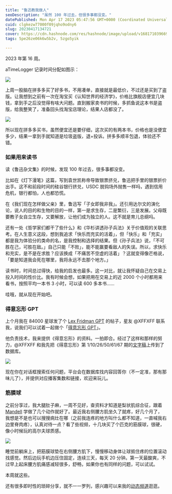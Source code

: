 ```yaml
---
title: "鲁迅教我做人"
seoDescription: "虽然 100 年过去，但很多事都没变。"
datePublished: Mon Apr 17 2023 05:47:56 GMT+0000 (Coordinated Universal Time)
cuid: clgkezw77000f09jqho9odny6
slug: 20230417134721
cover: https://cdn.hashnode.com/res/hashnode/image/upload/v1681710396692/35da97c0-594d-4513-ac74-0a94ae827dc5.jpeg
tags: 5pe26ze06k6w5b2v, 5zgo5yik

---
```


2023 年第 16 周。

aTimeLogger 记录时间分配如图示：

![](https://cdn.hashnode.com/res/hashnode/image/upload/v1681710277421/be39fdf7-cde9-4d3b-b730-85d416220199.jpeg)

上周一股脑在拼多多买了好多书，不用凑单，直接就是最低价，不过还是买到了盗版。让我想到之前有一次在淘宝买《认知世界的经济学》，价格比旗舰店便宜几块钱，拿到手之后没觉得有啥大问题。直到搬家卖书的时候，多抓鱼说这本书是盗版，给我整笑了，准备回头找淘宝店理论，结果人店都没了。

![](https://cdn.hashnode.com/res/hashnode/image/upload/v1681710296301/330aef2d-b16a-4806-8277-43806f4d7993.jpeg)

所以现在拼多多买书，虽然便宜还是要仔细，这次买的有两本书，价格也是没便宜多少，结果一拿到手就知道是垃圾盗版，退+投诉。拼多多顺丰包退，体验还不错。

### 如果用来读书

读《鲁迅杂文集》的时候，发现 100 年过去，很多事都没变。

比如在《灯下漫笔》这篇，写到袁世凯称帝导致银票挤兑，鲁迅把手里的银票折价出手。这不和前段时间的硅谷银行挤兑，USDC 脱钩场外抛售一样吗，遇到信用危机，银行都怕，人也都恐慌。

在《我们现在怎样做父亲》里，鲁迅写「子女即我非我」。还引用达尔文的演化论，说人的目的和生物的目的一样，第一是求生存，二是繁衍，三是发展。父母既要教子女自立生存，又要解放，让他们成为独立的人。这不就是育儿总纲吗。

还有一处《哲学家们都干了些什么》和《华杉讲透孙子兵法》关于价值观的关联思考。在人生意义这段，想到我追求「快乐而充实的活着」，但「快乐」和「充实」都是我为体验分的类命的名，是我控制和选择的结果。但《孙子兵法》说，「不可胜在己，可胜在敌。」自己只能「不败」，能不能赢要看敌人的失误。所以，求快乐和充实，是不是在求胜？应该换成「不痛苦不空虚的活着」？这就变得像芒格说，「要是知道我会死在哪里，我将永远不去那个地方。」

读书时，时间总过得快，给我的启发也最多。这一对比，就让我怀疑自己在交易上投入时间的性价比。我有时候会想，如果把用在交易上的近 2000 个小时都用来看书，按照平均一本书 3 小时，可以读 600 多本书……

哇哦，就从现在开始吧。

### 得意忘形 GPT

上个月我在 84000 星球发了个 [Lex Fridman GPT](https://lex-gpt.fly.dev/) 的帖子，星友 @XFFXFF 联系我，说我们可以试着一起做个「[得意忘形 GPT](https://dywx-gpt.netlify.app/)」。

他负责技术，我来提供《得意忘形》的资料。一拍即合。经过了这样和那样的努力，@XFFXFF 和我先把《得意忘形》第 1/10/26/50/61/67 期的[文字稿](https://dywx.zxy.wiki/)上传到了数据库。

![](https://cdn.hashnode.com/res/hashnode/image/upload/v1681710306244/566f5f22-e41e-4721-8051-d02d61799c2c.png)

现在你在对话框搜索任何问题，平台会在数据库找内容回答你（不一定准，那有那味儿了），并提供对应播客集数和链接，欢迎来玩儿。

### 筋膜球

之前分享过，我大腿肚子麻，一周不见好，查资料才知道是梨状肌综合征，跟着 [Mandell](https://www.bilibili.com/video/BV1zT4y1Q7Va/) 学做了几个动作就好了。最近我右侧腰方肌坐久了就疼，好几个月了，我想是不是也可以搜搜病灶在哪（之前我连疼的地方叫什么都不知道，一直喊我右边里脊肉疼），认真对待一点？看了些视频，十几块买了个匹克的筋膜球，很硬，像小时候玩的高尔夫球质感。

![](https://cdn.hashnode.com/res/hashnode/image/upload/v1681710316127/a7317465-953f-43bd-b155-1945e870347f.png)

睡觉前躺床上，把筋膜球垫在右侧腰方肌下，慢慢移动身体让球抵住疼的位置滚动找感觉。然后边玩手机边压住固定，连续三天，每天 20 分钟。第一天最酸爽，不过早上起床腰方肌痛感减轻很多，舒畅，如果你也有同样的问题，可以试试。

本周就这些。

还有很多即时性的琐碎分享，就不一一罗列，感兴趣可以来我的[动态频道](https://mp.weixin.qq.com/s?__biz=MzI3MzU5MDA1OQ==&mid=2247487599&idx=1&sn=1a4514e55dd0c84723eda32d23c5d9c3&chksm=eb21a22bdc562b3dba995cc9f972471e0d1a16fdecc10655c8479f4603f2aeee216a5e3f4a0f#rd)逛逛。